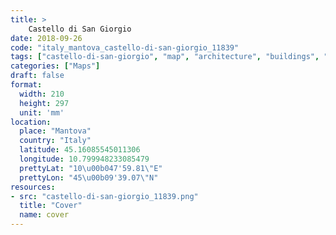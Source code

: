 ```yaml
---
title: > 
    Castello di San Giorgio
date: 2018-09-26
code: "italy_mantova_castello-di-san-giorgio_11839"
tags: ["castello-di-san-giorgio", "map", "architecture", "buildings", "Mantova", "Italy"]
categories: ["Maps"]
draft: false
format:
  width: 210
  height: 297
  unit: 'mm'
location:
  place: "Mantova"
  country: "Italy"
  latitude: 45.16085545011306
  longitude: 10.799948233085479
  prettyLat: "10\u00b047'59.81\"E"
  prettyLon: "45\u00b09'39.07\"N"
resources:
- src: "castello-di-san-giorgio_11839.png"
  title: "Cover"
  name: cover
---
```

